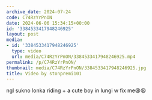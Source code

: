 ```yaml
---
archive_date: 2024-07-24
code: C74RzYrPnON
date: 2024-06-06 15:34:15+00:00
id: '3384533417948246925'
layout: post
media:
- id: '3384533417948246925'
  type: video
  url: media/C74RzYrPnON/3384533417948246925.mp4
permalink: /p/C74RzYrPnON/
thumbnail: media/C74RzYrPnON/3384533417948246925.jpg
title: Video by stonpremi101
---
```


ngl sukno lonka riding + a cute boy in lungi w fix me😩😩